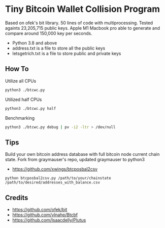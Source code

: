 # Tiny Bitcoin Wallet Collision Program

Based on ofek's bit library. 50 lines of code with multiprocessing. Tested againts 23,205,715 public keys. Apple M1 Macbook pro able to generate and compare around 150,000 key per seconds. 

- Python 3.8 and above
- address.txt is a file to store all the public keys
- letsgetrich.txt is a file to store public and private keys 

## How To
Utilize all CPUs
```bash
python3 ./btcwc.py
```

Utilized half CPUs
```bash
python3 ./btcwc.py half
```

Benchmarking 
```bash
python3 ./btcwc.py debug | pv -i2 -ltr > /dev/null
```

## Tips
Build your own bitcoin address database with full bitcoin node current chain state. Fork from graymauser's repo, updated graymauser to python3
- https://github.com/xwings/btcposbal2csv
```
python btcposbal2csv.py /path/to/your/chainstate /path/to/desired/addresses_with_balance.csv
```


## Credits
- https://github.com/ofek/bit
- https://github.com/vlnahp/Btcbf
- https://github.com/Isaacdelly/Plutus
